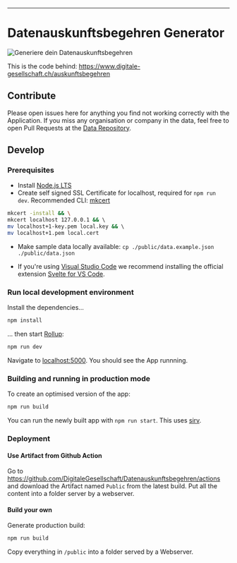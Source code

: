 
---

# Datenauskunftsbegehren Generator
![Generiere dein Datenauskunftsbegehren](https://www.digitale-gesellschaft.ch/auskunftsbegehren/datenauskunftsbegehren-og.png)

This is the code behind: https://www.digitale-gesellschaft.ch/auskunftsbegehren

## Contribute
Please open issues here for anything you find not working correctly with the Application. If you miss any organisation or company in the data, feel free to open Pull Requests at the [Data Repository](https://github.com/DigitaleGesellschaft/Datenauskunftsbegehren-Data).

## Develop

### Prerequisites

* Install [Node.js LTS](https://nodejs.org)
* Create self signed SSL Certificate for localhost, required for `npm run dev`. Recommended CLI: [mkcert](https://github.com/FiloSottile/mkcert)

```bash
mkcert -install && \
mkcert localhost 127.0.0.1 && \ 
mv localhost+1-key.pem local.key && \ 
mv localhost+1.pem local.cert
```

* Make sample data locally available: `cp ./public/data.example.json ./public/data.json` 

* If you're using [Visual Studio Code](https://code.visualstudio.com/) we recommend installing the official extension [Svelte for VS Code](https://marketplace.visualstudio.com/items?itemName=svelte.svelte-vscode).



### Run local development environment

Install the dependencies...

```bash
npm install
```

… then start [Rollup](https://rollupjs.org):

```bash
npm run dev
```

Navigate to [localhost:5000](http://localhost:5000). You should see the App runnning.

### Building and running in production mode

To create an optimised version of the app:

```bash
npm run build
```

You can run the newly built app with `npm run start`. This uses [sirv](https://github.com/lukeed/sirv).


### Deployment

#### Use Artifact from Github Action
Go to https://github.com/DigitaleGesellschaft/Datenauskunftsbegehren/actions and download the Artifact named `Public` from the latest build. Put all the content into a folder server by a webserver.
#### Build your own
Generate production build:

```bash
npm run build
```

Copy everything in `/public` into a folder served by a Webserver.
